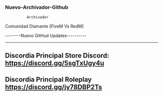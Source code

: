 ###  Nuevo-Archivador-Github #####
              Archivador
              
  Comunidad Diamante [FiveM Vs RedM]              
              
--------Nuevo GitHud Updates----------

--------------------------------------
Discordia Principal Store 
Discord: https://discord.gg/5sgTxUgy4u
--------------------------------------
Discordia Principal Roleplay 
https://discord.gg/jy78DBP2Ts 
--------------------------------------
